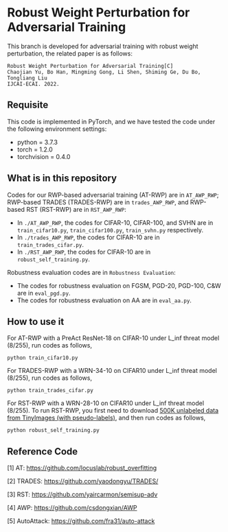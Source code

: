 # Robust Weight Perturbation for Adversarial Training

This branch is developed for adversarial training with robust weight perturbation, the related paper is as follows:

    Robust Weight Perturbation for Adversarial Training[C]
    Chaojian Yu, Bo Han, Mingming Gong, Li Shen, Shiming Ge, Du Bo, Tongliang Liu
    IJCAI-ECAI. 2022.

## Requisite

This code is implemented in PyTorch, and we have tested the code under the following environment settings:

- python = 3.7.3
- torch = 1.2.0
- torchvision = 0.4.0

## What is in this repository
Codes for our RWP-based adversarial training (AT-RWP) are in `AT_AWP_RWP`; RWP-based TRADES (TRADES-RWP) are in `trades_AWP_RWP`, and RWP-based RST (RST-RWP) are in `RST_AWP_RWP`:
- In `./AT_AWP_RWP`, the codes for CIFAR-10, CIFAR-100, and SVHN are in `train_cifar10.py`, `train_cifar100.py`, `train_svhn.py` respectively.
- In `./trades_AWP_RWP`, the codes for CIFAR-10 are in `train_trades_cifar.py`.
- In `./RST_AWP_RWP`, the codes for CIFAR-10 are in `robust_self_training.py`.

Robustness evaluation codes are in `Robustness Evaluation`:
- The codes for robustness evaluation on FGSM, PGD-20, PGD-100, C&W are in `eval_pgd.py`.
- The codes for robustness evaluation on AA are in `eval_aa.py`.

## How to use it

For AT-RWP with a PreAct ResNet-18 on CIFAR-10 under L_inf threat model (8/255), run codes as follows, 
```
python train_cifar10.py
``` 

For TRADES-RWP with a WRN-34-10 on CIFAR10 under L_inf threat model (8/255), run codes as follows,
```
python train_trades_cifar.py
```

For RST-RWP with a WRN-28-10 on CIFAR10 under L_inf threat model (8/255). To run RST-RWP, you first need to download [500K unlabeled data from TinyImages (with pseudo-labels)](https://drive.google.com/open?id=1LTw3Sb5QoiCCN-6Y5PEKkq9C9W60w-Hi), and then run codes as follows,
```
python robust_self_training.py
```

## Reference Code
[1] AT: https://github.com/locuslab/robust_overfitting

[2] TRADES: https://github.com/yaodongyu/TRADES/

[3] RST: https://github.com/yaircarmon/semisup-adv

[4] AWP: https://github.com/csdongxian/AWP

[5] AutoAttack: https://github.com/fra31/auto-attack
